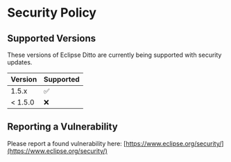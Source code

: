 # Security Policy

## Supported Versions

These versions of Eclipse Ditto are currently being supported with security updates.

| Version | Supported          |
| ------- | ------------------ |
| 1.5.x   | :white_check_mark: |
| < 1.5.0 | :x:                |

## Reporting a Vulnerability

Please report a found vulnerability here: [https://www.eclipse.org/security/](https://www.eclipse.org/security/)
